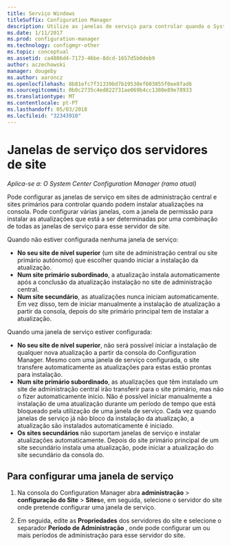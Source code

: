 ```yaml
---
title: Serviço Windows
titleSuffix: Configuration Manager
description: Utilize as janelas de serviço para controlar quando o System Center Configuration Manager sites instalam atualizações.
ms.date: 1/11/2017
ms.prod: configuration-manager
ms.technology: configmgr-other
ms.topic: conceptual
ms.assetid: ca4886d4-7173-46be-8dcd-1657d5b0deb9
author: aczechowski
manager: dougeby
ms.author: aaroncz
ms.openlocfilehash: 8b81efc7f31339bd7b19530ef603855f0ee8fad6
ms.sourcegitcommit: 0b0c2735c4ed822731ae069b4cc1380e89e78933
ms.translationtype: MT
ms.contentlocale: pt-PT
ms.lasthandoff: 05/03/2018
ms.locfileid: "32343910"
---
```

#  <a name="service-windows-for-site-servers"></a>Janelas de serviço dos servidores de site

*Aplica-se a: O System Center Configuration Manager (ramo atual)*

Pode configurar as janelas de serviço em sites de administração central e sites primários para controlar quando podem instalar atualizações na consola.  Pode configurar várias janelas, com a janela de permissão para instalar as atualizações que está a ser determinadas por uma combinação de todas as janelas de serviço para esse servidor de site.

Quando não estiver configurada nenhuma janela de serviço:
- **No seu site de nível superior** (um site de administração central ou site primário autónomo) que escolher quando iniciar a instalação da atualização.
- **Num site primário subordinado**, a atualização instala automaticamente após a conclusão da atualização instalação no site de administração central.
- **Num site secundário**, as atualizações nunca iniciam automaticamente. Em vez disso, tem de iniciar manualmente a instalação de atualização a partir da consola, depois do site primário principal tem de instalar a atualização.

Quando uma janela de serviço estiver configurada:
- **No seu site de nível superior**, não será possível iniciar a instalação de qualquer nova atualização a partir da consola do Configuration Manager. Mesmo com uma janela de serviço configurada, o site transfere automaticamente as atualizações para estas estão prontas para instalação.  
- **Num site primário subordinado**, as atualizações que têm instalado um site de administração central irão transferir para o site primário, mas não o fizer automaticamente início. Não é possível iniciar manualmente a instalação de uma atualização durante um período de tempo que está bloqueado pela utilização de uma janela de serviço. Cada vez quando janelas de serviço já não bloco da instalação da atualização, a atualização são instalados automaticamente é iniciado.
- **Os sites secundários** não suportam janelas de serviço e instalar atualizações automaticamente. Depois do site primário principal de um site secundário instala uma atualização, pode iniciar a atualização do site secundário da consola do.

## <a name="to-configure-a-service-window"></a>Para configurar uma janela de serviço

1.  Na consola do Configuration Manager abra **administração** > **configuração do Site** > **Sites**e, em seguida, selecione o servidor do site onde pretende configurar uma janela de serviço.  

2.  Em seguida, edite as **Propriedades** dos servidores do site e selecione o separador **Período de Administração** , onde pode configurar um ou mais períodos de administração para esse servidor do site.  
